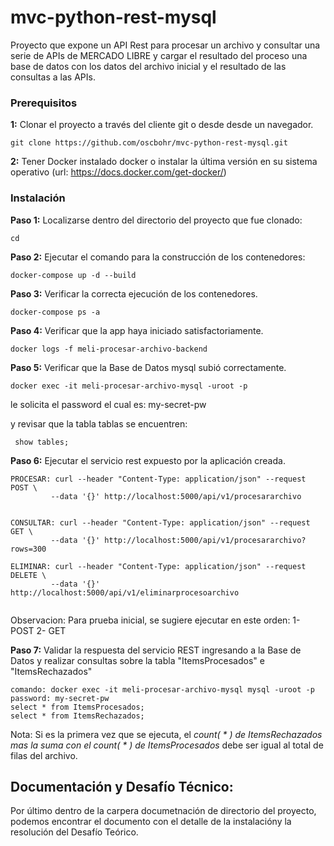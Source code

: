 # mvc-python-rest-mysql
Proyecto que expone un API Rest  para procesar un archivo y consultar una serie de APIs de MERCADO LIBRE y cargar el resultado del proceso una base de datos con los datos del archivo inicial y el resultado de las consultas a las APIs.

### Prerequisitos

**1:** Clonar el proyecto a través del cliente git o desde desde un navegador.
```
git clone https://github.com/oscbohr/mvc-python-rest-mysql.git
```
**2:** Tener Docker instalado docker o instalar la última versión en su sistema operativo  (url: https://docs.docker.com/get-docker/)

### Instalación

**Paso 1:** Localizarse dentro del directorio del proyecto que fue clonado:

```
cd 
```

**Paso 2:** Ejecutar el comando para la construcción de los contenedores:

```
docker-compose up -d --build 
```
**Paso 3:** Verificar la correcta ejecución de los contenedores.

```
docker-compose ps -a
```

**Paso 4:** Verificar que la app haya iniciado satisfactoriamente.

```
docker logs -f meli-procesar-archivo-backend

```

**Paso 5:** Verificar que la Base de Datos mysql subió correctamente.

```
docker exec -it meli-procesar-archivo-mysql -uroot -p

```
le solicita el password el cual es: my-secret-pw

y revisar que la tabla tablas se encuentren:

```
 show tables;

```

**Paso 6:** Ejecutar el servicio rest expuesto por la aplicación creada.

```
PROCESAR: curl --header "Content-Type: application/json" --request POST \
		 --data '{}' http://localhost:5000/api/v1/procesararchivo


CONSULTAR: curl --header "Content-Type: application/json" --request GET \
		 --data '{}' http://localhost:5000/api/v1/procesararchivo?rows=300
 
ELIMINAR: curl --header "Content-Type: application/json" --request DELETE \
		 --data '{}' http://localhost:5000/api/v1/eliminarprocesoarchivo
			
```
Observacion: Para prueba inicial, se sugiere ejecutar en este orden:
	1- POST
	2- GET

**Paso 7:** Validar la respuesta del servicio REST ingresando a la Base de Datos y realizar consultas sobre
la tabla "ItemsProcesados" e "ItemsRechazados"

```
comando: docker exec -it meli-procesar-archivo-mysql mysql -uroot -p
password: my-secret-pw
select * from ItemsProcesados;
select * from ItemsRechazados;

```
Nota: Si es la primera vez que se ejecuta, el *count( * ) de ItemsRechazados mas la suma con el count( * ) de ItemsProcesados* debe ser igual al total de filas del archivo.


## Documentación y Desafío Técnico:

Por último dentro de la carpera documetnación de directorio del proyecto, podemos encontrar el documento con el detalle de la instalacióny la resolución del Desafío Teórico.

